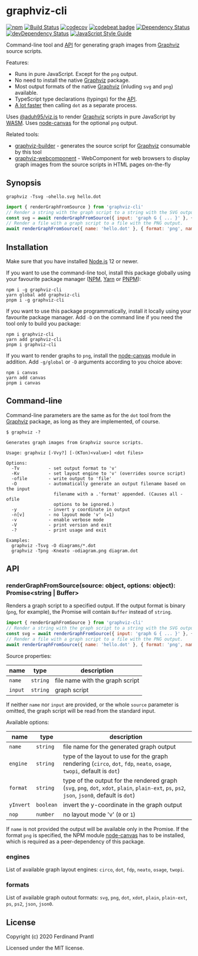 # graphviz-cli

[![npm](https://img.shields.io/npm/v/graphviz-cli)](https://www.npmjs.com/package/graphviz-cli#top)
[![Build Status](https://travis-ci.org/prantlf/graphviz-cli.svg?branch=master)](https://travis-ci.org/prantlf/graphviz-cli)
[![codecov](https://codecov.io/gh/prantlf/graphviz-cli/branch/master/graph/badge.svg)](https://codecov.io/gh/prantlf/graphviz-cli)
[![codebeat badge](https://codebeat.co/badges/9d85c898-df08-42fb-8ab9-407dc2ce2d22)](https://codebeat.co/projects/github-com-prantlf-graphviz-cli-master)
[![Dependency Status](https://david-dm.org/prantlf/graphviz-cli.svg)](https://david-dm.org/prantlf/graphviz-cli)
[![devDependency Status](https://david-dm.org/prantlf/graphviz-cli/dev-status.svg)](https://david-dm.org/prantlf/graphviz-cli#info=devDependencies)
[![JavaScript Style Guide](https://img.shields.io/badge/code_style-standard-brightgreen.svg)](https://standardjs.com)

Command-line tool and [API] for generating graph images from [Graphviz] source scripts.

Features:

* Runs in pure JavaScript. Except for the `png` output.
* No need to install the native [Graphviz] package.
* Most output formats of the native [Graphviz] (inluding `svg` and `png`) available.
* TypeScript type declarations (typings) for the [API].
* [A lot faster](perf/README.md) then calling `dot` as a separate process.

Uses [@aduh95/viz.js] to render [Graphviz] scripts in pure JavaScript by [WASM]. Uses [node-canvas] for the optional `png` output.

Related tools:

* [graphviz-builder] - generates the source script for [Graphviz] consumable by this tool
* [graphviz-webcomponent] - WebComponent for web browsers to display graph images from the source scripts in HTML pages on-the-fly

## Synopsis

```
graphviz -Tsvg -ohello.svg hello.dot
```

```js
import { renderGraphFromSource } from 'graphviz-cli'
// Render a string with the graph script to a string with the SVG output.
const svg = await renderGraphFromSource({ input: 'graph G { ... }' }, { format: 'svg' })
// Render a file with a graph script to a file with the PNG output.
await renderGraphFromSource({ name: 'hello.dot' }, { format: 'png', name: 'hello.png' })
```

## Installation

Make sure that you have installed [Node.js] 12 or newer.

If you want to use the command-line tool, install this package globally using your favourite package manager ([NPM], [Yarn] or [PNPM]):

```
npm i -g graphviz-cli
yarn global add graphviz-cli
pnpm i -g graphviz-cli
```

If you want to use this package programmatically, install it locally using your favourite package manager. Add `-D` on the command line if you need the tool only to build you package:

```
npm i graphviz-cli
yarn add graphviz-cli
pnpm i graphviz-cli
```

If you want to render graphs to `png`, install the [node-canvas] module in addition. Add `-g/global` or `-D` arguments according to you choice above:

```
npm i canvas
yarn add canvas
pnpm i canvas
```

## Command-line

Command-line parameters are the same as for the `dot` tool from the [Graphviz] package, as long as they are implemented, of course.

```
$ graphviz -?

Generates graph images from Graphviz source scripts.

Usage: graphviz [-Vvy?] [-(KTon)<value>] <dot files>

Options:
  -Tv           - set output format to 'v'
  -Kv           - set layout engine to 'v' (overrides source script)
  -ofile        - write output to 'file'
  -O            - automatically generate an output filename based on the input
                  filename with a .'format' appended. (Causes all -ofile
                  options to be ignored.)
  -y            - invert y coordinate in output
  -n[v]         - no layout mode 'v' (=1)
  -v            - enable verbose mode
  -V            - print version and exit
  -?            - print usage and exit

Examples:
  graphviz -Tsvg -O diagrams/*.dot
  graphviz -Tpng -Kneato -odiagram.png diagram.dot
```

## API

### renderGraphFromSource(source: object, options: object): Promise\<string | Buffer\>

Renders a graph script to a specified output. If the output format is binary (`png`, for example), the Promise will contain `Buffer` instead of `string`.

```js
import { renderGraphFromSource } from 'graphviz-cli'
// Render a string with the graph script to a string with the SVG output.
const svg = await renderGraphFromSource({ input: 'graph G { ... }' }, { format: 'svg' })
// Render a file with a graph script to a file with the PNG output.
await renderGraphFromSource({ name: 'hello.dot' }, { format: 'png', name: 'hello.png' })
```

Source properties:

|  name   |  type    | description                     |
|---------|----------|---------------------------------|
| `name`  | `string` | file name with the graph script |
| `input` | `string` | graph script                    |

If neither `name` nor `input` are provided, or the whole `source` parameter is omitted, the graph script will be read from the standard input.

Available options:

|  name     |  type     | description                                 |
|-----------|-----------|---------------------------------------------|
| `name`    | `string`  | file name for the generated graph output    |
| `engine`  | `string`  | type of the layout to use for the graph rendering (`circo`, `dot`, `fdp`, `neato`, `osage`, `twopi`, default is `dot`)                   |
| `format`  | `string`  | type of the output for the rendered graph (`svg`, `png`, `dot`, `xdot`, `plain`, `plain-ext`, `ps`, `ps2`, `json`, `json0`, default is `dot`) |
| `yInvert` | `boolean` | invert the y-coordinate in the graph output |
| `nop`     | `number`  | no layout mode 'v' (`0` or `1`)             |

If `name` is not provided the output will be available only in the Promise. If the format `png` is specified, the NPM module [node-canvas] has to be installed, which is required as a peer-dependency of this package.

### engines

List of available graph layout engines: `circo`, `dot`, `fdp`, `neato`, `osage`, `twopi`.

### formats

List of available graph outout formats: `svg`, `png`, `dot`, `xdot`, `plain`, `plain-ext`, `ps`, `ps2`, `json`, `json0`.

## License

Copyright (c) 2020 Ferdinand Prantl

Licensed under the MIT license.

[Graphviz]: https://graphviz.org/
[WASM]: https://developer.mozilla.org/en-US/docs/WebAssembly
[@aduh95/viz.js]: https://github.com/aduh95/viz.js#readme
[node-canvas]: https://github.com/Automattic/node-canvas#readme
[graphviz-builder]: https://github.com/prantlf/graphviz-builder#readme
[graphviz-webcomponent]: https://github.com/prantlf/graphviz-webcomponent#readme
[Node.js]: https://nodejs.org/
[NPM]: https://docs.npmjs.com/cli/npm
[Yarn]: https://classic.yarnpkg.com/docs/cli/
[PNPM]: https://pnpm.js.org/pnpm-cli
[API]: #api

